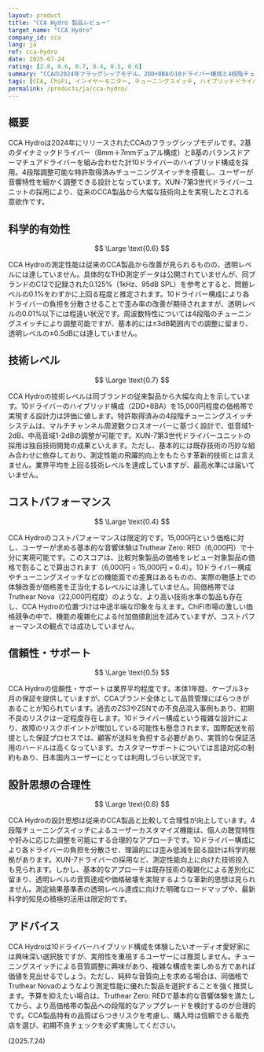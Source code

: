 ```yaml
---
layout: product
title: "CCA Hydro 製品レビュー"
target_name: "CCA Hydro"
company_id: cca
lang: ja
ref: cca-hydro
date: 2025-07-24
rating: [2.8, 0.6, 0.7, 0.4, 0.5, 0.6]
summary: "CCAの2024年フラッグシップモデル。2DD+8BAの10ドライバー構成と4段階チューニングスイッチを搭載。技術レベルは向上したが、同等機能を大幅に安価で実現する製品の存在によりコストパフォーマンスは限定的"
tags: [CCA, ChiFi, インイヤーモニター, チューニングスイッチ, ハイブリッドドライバー]
permalink: /products/ja/cca-hydro/
---
```

## 概要

CCA Hydroは2024年にリリースされたCCAのフラッグシップモデルです。2基のダイナミックドライバー（8mm＋7mmデュアル構成）と8基のバランスドアーマチュアドライバーを組み合わせた計10ドライバーのハイブリッド構成を採用。4段階調整可能な特許取得済みチューニングスイッチを搭載し、ユーザーが音響特性を細かく調整できる設計となっています。XUN-7第3世代ドライバーユニットの採用により、従来のCCA製品から大幅な技術向上を実現したとされる意欲作です。

## 科学的有効性

$$ \Large \text{0.6} $$

CCA Hydroの測定性能は従来のCCA製品から改善が見られるものの、透明レベルには達していません。具体的なTHD測定データは公開されていませんが、同ブランドのC12で記録された0.125%（1kHz、95dB SPL）を参考とすると、問題レベルの0.1%をわずかに上回る程度と推定されます。10ドライバー構成により各ドライバーの負担を分散させることで歪み率の改善が期待されますが、透明レベルの0.01%以下には程遠い状況です。周波数特性については4段階のチューニングスイッチにより調整可能ですが、基本的には±3dB範囲内での調整に留まり、透明レベルの±0.5dBには達していません。

## 技術レベル

$$ \Large \text{0.7} $$

CCA Hydroの技術レベルは同ブランドの従来製品から大幅な向上を示しています。10ドライバーのハイブリッド構成（2DD+8BA）を15,000円程度の価格帯で実現する設計力は評価に値します。特許取得済みの4段階チューニングスイッチシステムは、マルチチャンネル周波数クロスオーバーに基づく設計で、低音域1-2dB、中高音域1-2dBの調整が可能です。XUN-7第3世代ドライバーユニットの採用は独自技術開発の成果といえます。ただし、基本的には既存技術の巧妙な組み合わせに依存しており、測定性能の飛躍的向上をもたらす革新的技術とは言えません。業界平均を上回る技術レベルを達成していますが、最高水準には届いていません。

## コストパフォーマンス

$$ \Large \text{0.4} $$

CCA Hydroのコストパフォーマンスは限定的です。15,000円という価格に対し、ユーザーが求める基本的な音響体験はTruthear Zero: RED（6,000円）で十分に実現可能です。このスコアは、比較対象製品の価格をレビュー対象製品の価格で割ることで算出されます（6,000円 ÷ 15,000円 = 0.4）。10ドライバー構成やチューニングスイッチなどの機能面での差異はあるものの、実際の聴感上での体験改善が価格差を正当化するレベルには達していません。同価格帯ではTruthear Nova（22,000円程度）のような、より高い技術水準の製品も存在し、CCA Hydroの位置づけは中途半端な印象を与えます。ChiFi市場の激しい価格競争の中で、機能の複雑化による付加価値創出を試みていますが、コストパフォーマンスの観点では成功していません。

## 信頼性・サポート

$$ \Large \text{0.5} $$

CCA Hydroの信頼性・サポートは業界平均程度です。本体1年間、ケーブル3ヶ月の保証を提供していますが、CCAブランド全体として品質管理にばらつきがあることが知られています。過去のZS3やZSNでの不良品混入事例もあり、初期不良のリスクは一定程度存在します。10ドライバー構成という複雑な設計により、故障のリスクポイントが増加している可能性も懸念されます。国際配送を前提とした保証プロセスでは、顧客が送料を負担する必要があり、実質的な保証活用のハードルは高くなっています。カスタマーサポートについては言語対応の制約もあり、日本国内ユーザーにとっては利用しづらい状況です。

## 設計思想の合理性

$$ \Large \text{0.6} $$

CCA Hydroの設計思想は従来のCCA製品と比較して合理性が向上しています。4段階チューニングスイッチによるユーザーカスタマイズ機能は、個人の聴覚特性や好みに応じた調整を可能にする合理的なアプローチです。10ドライバー構成により各ドライバーの負担を分散させ、理論的には歪み低減を図る設計は科学的根拠があります。XUN-7ドライバーの採用など、測定性能向上に向けた技術投入も見られます。しかし、基本的なアプローチは既存技術の複雑化による差別化に留まり、透明レベルの音質達成や価格破壊を実現するような革新的思想は見られません。測定結果基準表の透明レベル達成に向けた明確なロードマップや、最新科学的知見の積極的活用は限定的です。

## アドバイス

CCA Hydroは10ドライバーハイブリッド構成を体験したいオーディオ愛好家には興味深い選択肢ですが、実用性を重視するユーザーには推奨しません。チューニングスイッチによる音質調整に興味があり、複雑な構成を楽しめる方であれば価値を見出せるでしょう。ただし、純粋な音質向上を求める場合は、同価格でTruthear Novaのようなより測定性能に優れた製品を選択することを強く推奨します。予算を抑えたい場合は、Truthear Zero: REDで基本的な音響体験を満たしてから、より高価格帯の製品への段階的なアップグレードを検討するのが合理的です。CCA製品特有の品質ばらつきリスクを考慮し、購入時は信頼できる販売店を選び、初期不良チェックを必ず実施してください。

(2025.7.24)
